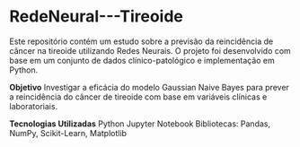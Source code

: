 # RedeNeural---Tireoide

Este repositório contém um estudo sobre a previsão da reincidência de câncer na tireoide utilizando Redes Neurais. O projeto foi desenvolvido com base em um conjunto de dados clínico-patológico e implementação em Python.

**Objetivo**
Investigar a eficácia do modelo Gaussian Naive Bayes para prever a reincidência do câncer de tireoide com base em variáveis clínicas e laboratoriais.

**Tecnologias Utilizadas**
Python
Jupyter Notebook
Bibliotecas: Pandas, NumPy, Scikit-Learn, Matplotlib
